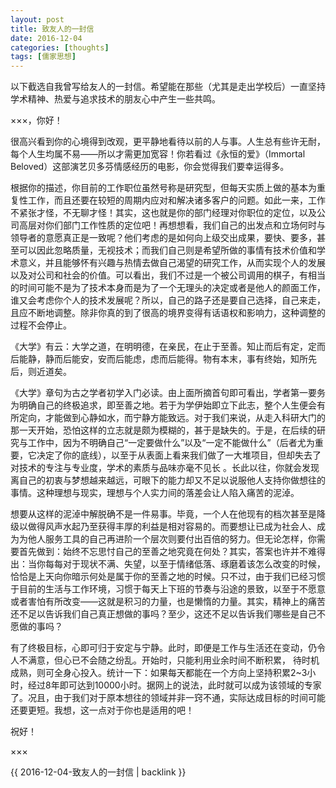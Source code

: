 ```yaml
---
layout: post
title: 致友人的一封信
date: 2016-12-04
categories: [thoughts]
tags: [儒家思想]
---
```


以下截选自我曾写给友人的一封信。希望能在那些（尤其是走出学校后）一直坚持学术精神、热爱与追求技术的朋友心中产生一些共鸣。

×××，你好！

很高兴看到你的心境得到改观，更平静地看待以前的人与事。人生总有些许无耐，每个人生均属不易——所以才需更加宽容！你若看过《永恒的爱》（Immortal Beloved）这部演艺贝多芬情感经历的电影，你会觉得我们要幸运得多。

根据你的描述，你目前的工作职位虽然号称是研究型，但每天实质上做的基本为重复性工作，而且还要在较短的周期内应对和解决诸多客户的问题。如此一来，工作不紧张才怪，不无聊才怪！其实，这也就是你的部门经理对你职位的定位，以及公司高层对你们部门工作性质的定位吧！再想想看，我们自己的出发点和立场何时与领导者的意愿真正是一致呢？他们考虑的是如何向上级交出成果，要快、要多，甚至可以因此忽略质量，无视技术；而我们自己则是希望所做的事情有技术价值和学术意义，并且能够怀有兴趣与热情去做自己渴望的研究工作，从而实现个人的发展以及对公司和社会的价值。可以看出，我们不过是一个被公司调用的棋子，有相当的时间可能不是为了技术本身而是为了一个无理头的决定或者是他人的颜面工作，谁又会考虑你个人的技术发展呢？所以，自己的路子还是要自己选择，自己来走，且应不断地调整。除非你真的到了很高的境界变得有话语权和影响力，这种调整的过程不会停止。

《大学》有云：大学之道，在明明德，在亲民，在止于至善。知止而后有定，定而后能静，静而后能安，安而后能虑，虑而后能得。物有本末，事有终始，知所先后，则近道矣。

《大学》章句为古之学者初学入门必读。由上面所摘首句即可看出，学者第一要务为明确自己的终极追求，即至善之地。若于为学伊始即立下此志，整个人生便会有所定向，才能做到心静如水，而宁静方能致远。对于我们来说，从走入科研大门的那一天开始，恐怕这样的立志就是颇为模糊的，甚于是缺失的。于是，在后续的研究与工作中，因为不明确自己“一定要做什么”以及“一定不能做什么”（后者尤为重要，它决定了你的底线），以至于从表面上看来我们做了一大堆项目，但却失去了对技术的专注与专业度，学术的素质与品味亦毫不见长 。长此以往，你就会发现离自己的初衷与梦想越来越远，可眼下的能力却又不足以说服他人支持你做想往的事情。这种理想与现实，理想与个人实力间的落差会让人陷入痛苦的泥淖。

想要从这样的泥淖中解脱确不是一件易事。毕竟，一个人在他现有的档次甚至是降级以做得风声水起乃至获得丰厚的利益是相对容易的。而要想让已成为社会人、成为为他人服务工具的自己再进阶一个层次则要付出百倍的努力。但无论怎样，你需要首先做到：始终不忘思忖自己的至善之地究竟在何处？其实，答案也许并不难得出：当你每每对于现状不满、失望，以至于情绪低落、琢磨着该怎么改变的时候，恰恰是上天向你暗示何处是属于你的至善之地的时候。只不过，由于我们已经习惯于目前的生活与工作环境，习惯于每天上下班的节奏与沿途的景致，以至于不愿意或者害怕有所改变——这就是积习的力量，也是懒惰的力量。其实，精神上的痛苦还不足以告诉我们自己真正想做的事吗？至少，这还不足以告诉我们哪些是自己不愿做的事吗？

有了终极目标，心即可归于安定与宁静。此时，即便是工作与生活还在变动，仍令人不满意，但心已不会随之纷乱。开始时，只能利用业余时间不断积累， 待时机成熟，则可全身心投入。统计一下：如果每天都能在一个方向上坚持积累2~3小时，经过8年即可达到10000小时。据网上的说法，此时就可以成为该领域的专家了。况且，由于我们对于原本想往的领域并非一窍不通，实际达成目标的时间可能还要更短。我想，这一点对于你也是适用的吧！

祝好！

×××

{{ 2016-12-04-致友人的一封信 | backlink }}
